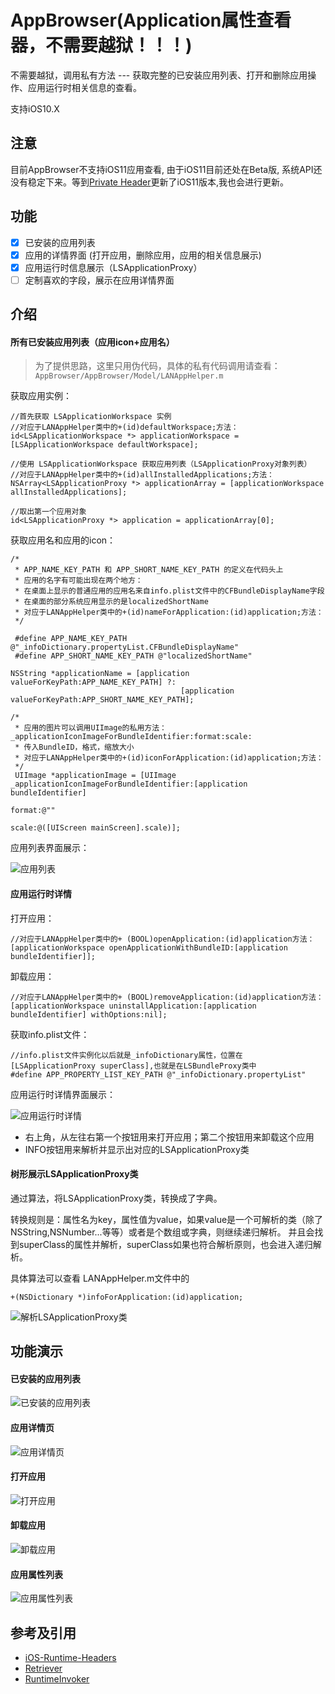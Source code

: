 # AppBrowser(Application属性查看器，不需要越狱！！！)

不需要越狱，调用私有方法 --- 获取完整的已安装应用列表、打开和删除应用操作、应用运行时相关信息的查看。

支持iOS10.X

## 注意

目前AppBrowser不支持iOS11应用查看, 由于iOS11目前还处在Beta版, 系统API还没有稳定下来。等到[Private Header](https://github.com/nst/iOS-Runtime-Headers)更新了iOS11版本,我也会进行更新。

## 功能
- [x] 已安装的应用列表
- [x] 应用的详情界面 (打开应用，删除应用，应用的相关信息展示)
- [x] 应用运行时信息展示（LSApplicationProxy）
- [ ] 定制喜欢的字段，展示在应用详情界面

## 介绍

#### 所有已安装应用列表（应用icon+应用名）

> 为了提供思路，这里只用伪代码，具体的私有代码调用请查看：`AppBrowser/AppBrowser/Model/LANAppHelper.m`

获取应用实例：

```objc
//首先获取 LSApplicationWorkspace 实例
//对应于LANAppHelper类中的+(id)defaultWorkspace;方法：
id<LSApplicationWorkspace *> applicationWorkspace = [LSApplicationWorkspace defaultWorkspace];

//使用 LSApplicationWorkspace 获取应用列表（LSApplicationProxy对象列表）
//对应于LANAppHelper类中的+(id)allInstalledApplications;方法：
NSArray<LSApplicationProxy *> applicationArray = [applicationWorkspace allInstalledApplications];

//取出第一个应用对象
id<LSApplicationProxy *> application = applicationArray[0];
```

获取应用名和应用的icon：
```objc
/* 
 * APP_NAME_KEY_PATH 和 APP_SHORT_NAME_KEY_PATH 的定义在代码头上
 * 应用的名字有可能出现在两个地方：
 * 在桌面上显示的普通应用的应用名来自info.plist文件中的CFBundleDisplayName字段
 * 在桌面的部分系统应用显示的是localizedShortName
 * 对应于LANAppHelper类中的+(id)nameForApplication:(id)application;方法：
 */
 
 #define APP_NAME_KEY_PATH @"_infoDictionary.propertyList.CFBundleDisplayName"
 #define APP_SHORT_NAME_KEY_PATH @"localizedShortName"
 
NSString *applicationName = [application valueForKeyPath:APP_NAME_KEY_PATH] ?:
                                      [application valueForKeyPath:APP_SHORT_NAME_KEY_PATH];

/* 
 * 应用的图片可以调用UIImage的私用方法：_applicationIconImageForBundleIdentifier:format:scale:
 * 传入BundleID，格式，缩放大小
 * 对应于LANAppHelper类中的+(id)iconForApplication:(id)application;方法：
 */
 UIImage *applicationImage = [UIImage _applicationIconImageForBundleIdentifier:[application bundleIdentifier] 
                                                                        format:@"" 
                                                                         scale:@([UIScreen mainScreen].scale)];
```
应用列表界面展示：

![应用列表](http://o9gma3fh0.bkt.clouddn.com/2016/12/AppBrowser/Installed%20app%201.png)

#### 应用运行时详情

打开应用：
```objc
//对应于LANAppHelper类中的+ (BOOL)openApplication:(id)application方法：
[applicationWorkspace openApplicationWithBundleID:[application bundleIdentifier]];
```

卸载应用：
```objc
//对应于LANAppHelper类中的+ (BOOL)removeApplication:(id)application方法：
[applicationWorkspace uninstallApplication:[application bundleIdentifier] withOptions:nil];
```

获取info.plist文件：
```objc
//info.plist文件实例化以后就是_infoDictionary属性，位置在[LSApplicationProxy superClass],也就是在LSBundleProxy类中
#define APP_PROPERTY_LIST_KEY_PATH @"_infoDictionary.propertyList"
```
应用运行时详情界面展示：

![应用运行时详情](http://o9gma3fh0.bkt.clouddn.com/2016/12/AppBrowser/app%20info%201.png)

* 右上角，从左往右第一个按钮用来打开应用；第二个按钮用来卸载这个应用
* INFO按钮用来解析并显示出对应的LSApplicationProxy类

#### 树形展示LSApplicationProxy类
通过算法，将LSApplicationProxy类，转换成了字典。

转换规则是：属性名为key，属性值为value，如果value是一个可解析的类（除了NSString,NSNumber...等等）或者是个数组或字典，则继续递归解析。
并且会找到superClass的属性并解析，superClass如果也符合解析原则，也会进入递归解析。

具体算法可以查看 LANAppHelper.m文件中的
```objc 
+(NSDictionary *)infoForApplication:(id)application;
```
![解析LSApplicationProxy类](http://o9gma3fh0.bkt.clouddn.com/2016/12/AppBrowser/LSApplicationProxy%201.png)

## 功能演示

#### 已安装的应用列表
![已安装的应用列表](http://o9gma3fh0.bkt.clouddn.com/2016/12/AppBrowser/installed%20app-squashed1.gif)

#### 应用详情页
![应用详情页](http://o9gma3fh0.bkt.clouddn.com/2016/12/AppBrowser/app%20info-squashed1.gif)

#### 打开应用
![打开应用](http://o9gma3fh0.bkt.clouddn.com/2016/12/AppBrowser/open%20app-squashed1.gif)

#### 卸载应用
![卸载应用](http://o9gma3fh0.bkt.clouddn.com/2016/12/AppBrowser/uninstall%20app-squashed1.gif)

#### 应用属性列表
![应用属性列表](http://o9gma3fh0.bkt.clouddn.com/2016/12/AppBrowser/LSApplicationProxy-squashed1.gif)

## 参考及引用
* [iOS-Runtime-Headers](https://github.com/nst/iOS-Runtime-Headers)
* [Retriever](https://github.com/cyanzhong/Retriever)
* [RuntimeInvoker](https://github.com/cyanzhong/RuntimeInvoker)
